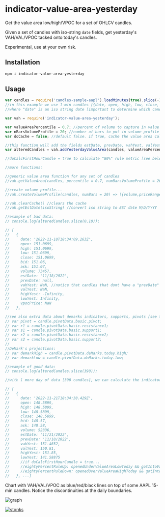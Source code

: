 # indicator-value-area-yesterday

Get the value area low/high/VPOC for a set of OHLCV candles. 

Given a set of candles with iso-string `date` fields, get yesterday's VAH/VAL/VPOC tacked onto today's candles.

Experimental, use at your own risk. 

## Installation

```sh
npm i indicator-value-area-yesterday
```

## Usage 

```javascript
var candles = require('candles-sample-aapl').loadMinutes(true).slice(-1000);
//in this example we use 1-min candles [{date, open, high, low, close, bid, ask, volume}, ...]
//where "date" is an iso string date [important to determine which candles where "yesterday"!]

var vah = require('indicator-value-area-yesterday');

var valueAreaPercentile = 0.7; //percent of volume to capture in value area. default 0.7
var nBarsVolumeProfile = 20; //number of bars to put in volume profile while calculating VA. default 20.
var doCache = false; //default false. if true, cache the value area calculations, per-day

//this function will add the fields estDate, prevDate, vahYest, valYest, highYest, lowYest to each candle
var alteredCandles = vah.addYesterdayValueArea(candles, valueAreaPercentile, nBarsVolumeProfile, doCache /* , doCalcFirstHourCandle=false */);

//doCalcFirstHourCandle = true to calculate "80%" rule metric [see below]

//more functions:

//generic value area function for any set of candles
//vah.getValueArea(candles, percentile = 0.7, numBarsVolumeProfile = 20) => { valueAreaHigh, valueAreaLow, candlesHigh, candlesLow, vpocPrice }

//create volume profile...
//vah.createVolumeProfile(candles, numBars = 20) => [{volume,priceRange: [priceLow, priceHigh]}]

//vah.clearCache() //clears the cache
//vah.getEstDate(isoString) //convert iso string to EST date M/D/YYYY

//example of bad data:
// console.log(alteredCandles.slice(0,10));

// [
//   {
//     date: '2022-11-18T18:34:09.263Z',
//     open: 151.0699,
//     high: 151.0699,
//     low: 151.0699,
//     close: 151.0699,
//     bid: 151.06,
//     ask: 151.07,
//     volume: 73457,
//     estDate: '11/18/2022',
//     prevDate: null,
//     vahYest: NaN, //notice that candles that dont have a "prevDate" before them, get NaNs and Infinities
//     valYest: NaN,
//     highYest: -Infinity,
//     lowYest: Infinity,
//     vpocPrice: NaN
//   },

//see also extra data about demarks indicators, supports, pivots [see test-graph.js]
// var pivot = candle.pivotData.basic.pivot;
// var r1 = candle.pivotData.basic.resistance1;
// var s1 = candle.pivotData.basic.support1;
// var r2 = candle.pivotData.basic.resistance2;
// var s2 = candle.pivotData.basic.support2;
//
//DeMark's projections: 
// var demarkHigh = candle.pivotData.deMarks.today.high;
// var demarkLow = candle.pivotData.deMarks.today.low;

//example of good data:
// console.log(alteredCandles.slice(390));

//with 1 more day of data [390 candles], we can calculate the indicator properly...

// [
//   {
//     date: '2022-11-21T18:34:38.429Z',
//     open: 148.5899,
//     high: 148.5899,
//     low: 148.5899,
//     close: 148.5899,
//     bid: 148.57,
//     ask: 148.58,
//     volume: 52336,
//     estDate: '11/21/2022',
//     prevDate: '11/18/2022',
//     vahYest: 151.4652,
//     valYest: 150.81,
//     highYest: 151.85,
//     lowYest: 141.58875
//     //if doCalcFirstHourCandle = true... 
//     //eightyPercentRuleUp: openedUnderValueAreaLowToday && gotIntoValueAreaWithin1Hour
//     //eightyPercentRuleDown: openedOverValueAreaHighToday && gotIntoValueAreaWithin1Hour
//   }, ...]
```

Chart with VAH/VAL/VPOC as blue/red/black lines on top of some AAPL 15-min candles. Notice the discontinuities at the daily boundaries. 

![graph](https://i.imgur.com/zJNIkum.png)


[![stonks](https://i.imgur.com/UpDxbfe.png)](https://www.npmjs.com/~stonkpunk)



